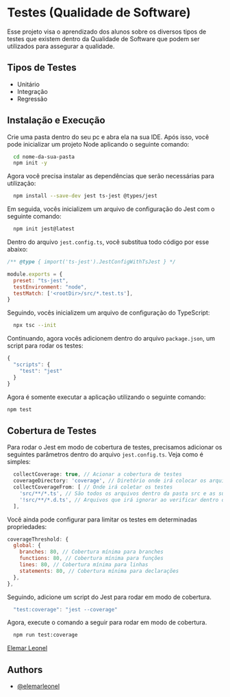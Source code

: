 # Testes (Qualidade de Software)

Esse projeto visa o aprendizado dos alunos sobre os diversos tipos de testes que existem dentro da Qualidade de Software que podem ser utilizados para assegurar a qualidade.

## Tipos de Testes

- Unitário
- Integração
- Regressão

## Instalação e Execução

Crie uma pasta dentro do seu pc e abra ela na sua IDE. Após isso, você pode inicializar um projeto Node aplicando o seguinte comando:

```bash
  cd nome-da-sua-pasta
  npm init -y
```

Agora você precisa instalar as dependências que serão necessárias para utilização:

```bash
  npm install --save-dev jest ts-jest @types/jest
```

Em seguida, vocês inicializem um arquivo de configuração do Jest com o seguinte comando:

```bash
  npm init jest@latest
```

Dentro do arquivo `jest.config.ts`, você substitua todo código por esse abaixo:

```js
/** @type { import('ts-jest').JestConfigWithTsJest } */

module.exports = {
  preset: "ts-jest",
  testEnvironment: "node",
  testMatch: ['<rootDir>/src/*.test.ts'],
}
```

Seguindo, vocês inicializem um arquivo de configuração do TypeScript:

```bash
  npx tsc --init
```

Continuando, agora vocês adicionem dentro do arquivo `package.json`, um script para rodar os testes:

```js
{
  "scripts": {
    "test": "jest"
  }
}
```

Agora é somente executar a aplicação utilizando o seguinte comando:

```bash
npm test
```

## Cobertura de Testes

Para rodar o Jest em modo de cobertura de testes, precisamos adicionar os seguintes
parâmetros dentro do arquivo `jest.config.ts`. Veja como é simples:

```js
  collectCoverage: true, // Acionar a cobertura de testes
  coverageDirectory: 'coverage', // Diretório onde irá colocar os arquivos gerados
  collectCoverageFrom: [ // Onde irá coletar os testes
    'src/**/*.ts', // São todos os arquivos dentro da pasta src e as subpastas dentro dela
    '!src/**/*.d.ts', // Arquivos que irá ignorar ao verificar dentro da pasta
  ],
```

Você ainda pode configurar para limitar os testes em determinadas propriedades:

```js
coverageThreshold: {
  global: {
    branches: 80, // Cobertura mínima para branches
    functions: 80, // Cobertura mínima para funções
    lines: 80, // Cobertura mínima para linhas
    statements: 80, // Cobertura mínima para declarações
  },
},
```

Seguindo, adicione um script do Jest para rodar em modo de cobertura.

```js
  "test:coverage": "jest --coverage" 
```

Agora, execute o comando a seguir para rodar em modo de cobertura.

```bash
  npm run test:coverage
```

[Elemar Leonel](https://github.com/ElemarLeonel)

## Authors

- [@elemarleonel](https://github.com/ElemarLeonel/)
